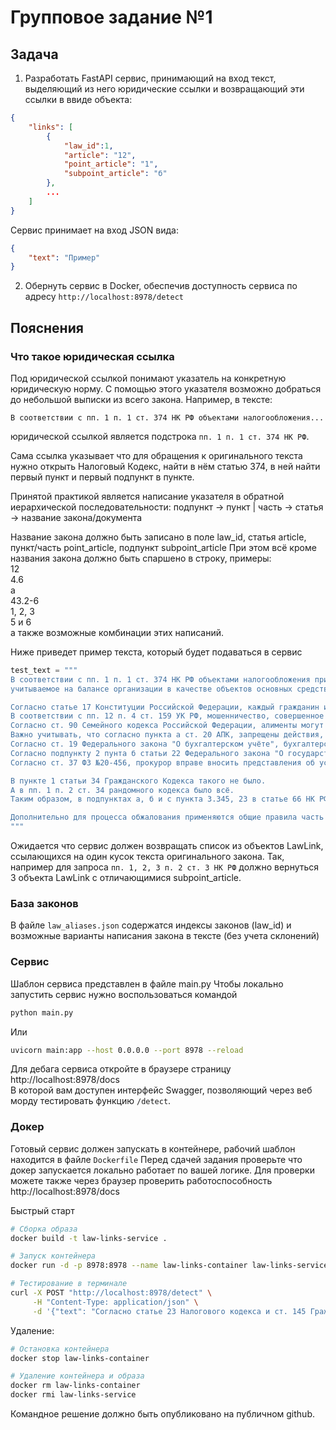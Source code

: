 # Групповое задание №1

## Задача
1. Разработать FastAPI сервис, принимающий на вход текст, выделяющий из него юридические ссылки и возвращающий эти ссылки в ввиде объекта:
```json
{
    "links": [
        {
            "law_id":1,
            "article": "12",
            "point_article": "1",
            "subpoint_article": "б"
        },
        ...
    ]
}
```
Сервис принимает на вход JSON вида:
```json
{
    "text": "Пример"
}
```

2. Обернуть сервис в Docker, обеспечив доступность сервиса по адресу `http://localhost:8978/detect`

## Пояснения
### Что такое юридическая ссылка
Под юридической ссылкой понимают указатель на конкретную юридическую норму.
С помощью этого указателя возможно добраться до небольшой выписки из всего закона.
Например, в тексте:
```text
В соответствии с пп. 1 п. 1 ст. 374 НК РФ объектами налогообложения...
```
юридической ссылкой является подстрока `пп. 1 п. 1 ст. 374 НК РФ`.

Сама ссылка указывает что для обращения к оригинального текста нужно открыть Налоговый Кодекс, найти в нём статью 374, в ней найти первый пункт и первый подпункт в пункте.

Принятой практикой является написание указателя в обратной иерархической последовательности:
подпункт -> пункт | часть -> статья -> название закона/документа

Название закона должно быть записано в поле law_id, статья article, пункт/часть point_article, подпункт subpoint_article
При этом всё кроме названия закона должно быть спаршено в строку, примеры:  
12  
4.6  
а  
43.2-6  
1, 2, 3  
5 и 6  
а также возможные комбинации этих написаний.


Ниже приведет пример текста, который будет подаваться в сервис

```python
test_text = """
В соответствии с пп. 1 п. 1 ст. 374 НК РФ объектами налогообложения признается недвижимое имущество, 
учитываемое на балансе организации в качестве объектов основных средств в порядке, установленном для ст. 105 УК РФ и ведения бухгалтерского учета, в случае, если налоговая база в отношении такого имущества определяется как его среднегодовая стоимость. Согласно п.  10 АПК для целей бухгалтерского учета по общему правилу единицей учета основных средств является инвентарный объект.

Согласно статье 17 Конституции Российской Федерации, каждый гражданин имеет право на жизнь и свободу. Однако, в соответствии с п. 5 ст. 105 УК РФ, убийство двух или более лиц наказывается лишением свободы на срок до двадцати лет. Также, п. 3 ст. 158 УК РФ предусматривает наказание за кражу, совершенную группой лиц по предварительному сговору. Важно отметить, что согласно ст. 30 Гражданского кодекса Российской Федерации, гражданин, признанный недееспособным, не может самостоятельно заключать сделки.
В соответствии с пп. 12 п. 4 ст. 159 УК РФ, мошенничество, совершенное в крупном размере, наказывается лишением свободы на срок до десяти лет. Согласно п. 2 ст. 228 УК РФ, незаконное хранение лабуб в особо крупном размере карается лишением свободы на срок до пятнадцати лет. Необходимо упомянуть и ст. 275 Налогового Кодекса Российской Федерации, которая регулирует порядок налогообложения прибыли контролируемых иностранных компаний.
Согласно ст. 90 Семейного кодекса Российской Федерации, алименты могут быть взысканы в судебном порядке. Также, ст. 70 Трудового кодекса Российской Федерации определяет порядок заключения трудового договора. В соответствии с п. 1 ст. 213 Гражданского процессуального кодекса Российской Федерации, судебные решения подлежат немедленному исполнению.
Важно учитывать, что согласно пункта а ст. 20 АПК, запрещены действия, направленные на ограничение конкуренции. Согласно статье 16 Закона "О защите прав потребителей", продавец обязан предоставить покупателю полную и достоверную информацию о товаре. В соответствии с п. 2 ст. 14 Закона "О персональных данных", оператор обязан обеспечить конфиденциальность персональных данных.
Согласно ст. 19 Федерального закона "О бухгалтерском учёте", бухгалтерский учёт обязателен для всех организаций. Важно отметить, что согласно п. р ст. 9 Федерального закона "О государственной регистрации юридических лиц и индивидуальных предпринимателей", регистрация изменений в учредительных документах юридического лица осуществляется в течение пяти рабочих дней. В соответствии с п. 1 ст. 16 Закона "О защите прав юридических лиц и индивидуальных предпринимателей при осуществлении государственного контроля (надзора) и муниципального контроля", плановые проверки проводятся не чаще одного раза в три года.
Согласно подпункту 2 пунта б статьи 22 Федерального закона "О государственной гражданской службе Российской Федерации", гражданский служащий обязан соблюдать служебную дисциплину. Важно учитывать, что согласно ст. 12 Федерального закона "О защите конкуренции", запрещено злоупотребление доминирующим положением на рынке. Согласно п. 3 статьи 20 Федерального закона "О полиции", полицейские обязаны действовать в строгом соответствии с законодательством Российской Федерации.
Согласно ст. 37 ФЗ №20-456, прокурор вправе вносить представления об устранении нарушений закона. В соответствии с пп. 4, 5, 6 и 8 п. 1 ст. 14 Федерального закона "О государственной регистрации недвижимости", сведения о правах на недвижимость вносятся в Единый государственный реестр недвижимости. Важно отметить, что согласно ст. 6 Федерального закона "О банках и банковской деятельности", банки обязаны соблюдать банковскую тайну.

В пункте 1 статьи 34 Гражданского Кодекса такого не было.
А в пп. 1 п. 2 ст. 34 рандомного кодекса было всё.
Таким образом, в подпунктах а, б и с пункта 3.345, 23 в статье 66 НК РФ Ничего такого и не было.

Дополнительно для процесса обжалования применяются общие правила часть 3, ст. 30.1 КоАП РФ (постановления об административных правонарушениях обжалуются в суд), при дальнейшем споре — нормы ст. 211 АПК РФ и далее.
"""
```

Ожидается что сервис должен возвращать список из объектов LawLink, ссылающихся на один кусок текста оригинального закона.
Так, например для запроса `пп. 1, 2, 3 п. 2 ст. 3 НК РФ` должно вернуться 3 объекта LawLink с отличающимися subpoint_article.

### База законов
В файле `law_aliases.json` содержатся индексы законов (law_id) и возможные варианты написания закона в тексте (без учета склонений)

### Сервис
Шаблон сервиса представлен в файле main.py
Чтобы локально запустить сервис нужно воспользоваться командой 
```bash 
python main.py
```

Или

```bash
uvicorn main:app --host 0.0.0.0 --port 8978 --reload
```

Для дебага сервиса откройте в браузере страницу  
http://localhost:8978/docs  
В которой вам доступен интерфейс Swagger, позволяющий через веб морду тестировать функцию `/detect`.

### Докер
Готовый сервис должен запускать в контейнере, рабочий шаблон находится в файле `Dockerfile`
Перед сдачей задания проверьте что докер запускается локально работает по вашей логике.
Для проверки можете также через браузер проверить работоспособность http://localhost:8978/docs

Быстрый старт
```bash
# Сборка образа
docker build -t law-links-service .

# Запуск контейнера
docker run -d -p 8978:8978 --name law-links-container law-links-service

# Тестирование в терминале
curl -X POST "http://localhost:8978/detect" \
     -H "Content-Type: application/json" \
     -d '{"text": "Согласно статье 23 Налогового кодекса и ст. 145 Гражданского кодекса"}'
```


Удаление:
```bash
# Остановка контейнера
docker stop law-links-container

# Удаление контейнера и образа
docker rm law-links-container
docker rmi law-links-service
```

Командное решение должно быть опубликовано на публичном github.
